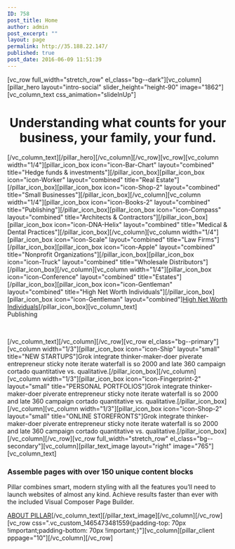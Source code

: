 ```yaml
---
ID: 758
post_title: Home
author: admin
post_excerpt: ""
layout: page
permalink: http://35.188.22.147/
published: true
post_date: 2016-06-09 11:51:39
---
```

[vc_row full_width="stretch_row" el_class="bg--dark"][vc_column][pillar_hero layout="intro-social" slider_height="height-90" image="1862"][vc_column_text css_animation="slideInUp"]
<h1 style="text-align: center;">Understanding what counts for your business, your family, your fund.</h1>
[/vc_column_text][/pillar_hero][/vc_column][/vc_row][vc_row][vc_column width="1/4"][pillar_icon_box icon="icon-Bar-Chart" layout="combined" title="Hedge funds &amp; investments"][/pillar_icon_box][pillar_icon_box icon="icon-Worker" layout="combined" title="Real Estate"][/pillar_icon_box][pillar_icon_box icon="icon-Shop-2" layout="combined" title="Small Businesses"][/pillar_icon_box][/vc_column][vc_column width="1/4"][pillar_icon_box icon="icon-Books-2" layout="combined" title="Publishing"][/pillar_icon_box][pillar_icon_box icon="icon-Compass" layout="combined" title="Architects &amp; Contractors"][/pillar_icon_box][pillar_icon_box icon="icon-DNA-Helix" layout="combined" title="Medical &amp; Dental Practices"][/pillar_icon_box][/vc_column][vc_column width="1/4"][pillar_icon_box icon="icon-Scale" layout="combined" title="Law Firms"][/pillar_icon_box][pillar_icon_box icon="icon-Apple" layout="combined" title="Nonprofit Organizations"][/pillar_icon_box][pillar_icon_box icon="icon-Truck" layout="combined" title="Wholesale Distributors"][/pillar_icon_box][/vc_column][vc_column width="1/4"][pillar_icon_box icon="icon-Conference" layout="combined" title="Estates"][/pillar_icon_box][pillar_icon_box icon="icon-Gentleman" layout="combined" title="High Net Worth Individuals"][/pillar_icon_box][pillar_icon_box icon="icon-Gentleman" layout="combined"]<a href="/industries-we-serve/high-net-worth-individuals/?customize_changeset_uuid=da7c94b2-c45a-42f1-8636-d1a3b0e8868d&amp;customize_messenger_channel=preview-0">High Net Worth Individuals</a>[/pillar_icon_box][vc_column_text]
<div class="feature feature-2 standard">
<div class="feature__title"><a href="/industries">
<i class="icon--pillar icon-Books-2"></i></a>Publishing

&nbsp;

</div>
</div>
[/vc_column_text][/vc_column][/vc_row][vc_row el_class="bg--primary"][vc_column width="1/3"][pillar_icon_box icon="icon-Ship" layout="small" title="NEW STARTUPS"]Grok integrate thinker-maker-doer piverate entrepreneur sticky note iterate waterfall is so 2000 and late 360 campaign cortado quantitative vs. qualitative.[/pillar_icon_box][/vc_column][vc_column width="1/3"][pillar_icon_box icon="icon-Fingerprint-2" layout="small" title="PERSONAL PORTFOLIOS"]Grok integrate thinker-maker-doer piverate entrepreneur sticky note iterate waterfall is so 2000 and late 360 campaign cortado quantitative vs. qualitative.[/pillar_icon_box][/vc_column][vc_column width="1/3"][pillar_icon_box icon="icon-Shop-2" layout="small" title="ONLINE STOREFRONTS"]Grok integrate thinker-maker-doer piverate entrepreneur sticky note iterate waterfall is so 2000 and late 360 campaign cortado quantitative vs. qualitative.[/pillar_icon_box][/vc_column][/vc_row][vc_row full_width="stretch_row" el_class="bg--secondary"][vc_column][pillar_text_image layout="right" image="765"][vc_column_text]
<h3>Assemble pages with over 150 unique content blocks</h3>
Pillar combines smart, modern styling with all the features you’ll need to launch websites of almost any kind. Achieve results faster than ever with the included Visual Composer Page Builder.

<a href="/pages/about-company/"><span class="btn__text">ABOUT PILLAR</span></a>[/vc_column_text][/pillar_text_image][/vc_column][/vc_row][vc_row css=".vc_custom_1465473481559{padding-top: 70px !important;padding-bottom: 70px !important;}"][vc_column][pillar_client pppage="10"][/vc_column][/vc_row]